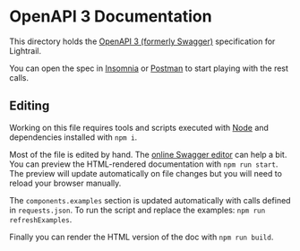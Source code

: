 # OpenAPI 3 Documentation

This directory holds the [OpenAPI 3 (formerly Swagger)](https://swagger.io/docs/specification/about/) specification for Lightrail.

You can open the spec in [Insomnia](https://support.insomnia.rest/article/52-importing-and-exporting-data) or [Postman](https://learning.postman.com/docs/integrations/available-integrations/working-with-openAPI/) to start playing with the rest calls.

## Editing

Working on this file requires tools and scripts executed with [Node](https://nodejs.org/en/) and dependencies installed with `npm i`.

Most of the file is edited by hand.  The [online Swagger editor](https://editor.swagger.io/) can help a bit.  You can preview the HTML-rendered documentation with `npm run start`.  The preview will update automatically on file changes but you will need to reload your browser manually.

The `components.examples` section is updated automatically with calls defined in `requests.json`.  To run the script and replace the examples: `npm run refreshExamples`.

Finally you can render the HTML version of the doc with `npm run build`.
